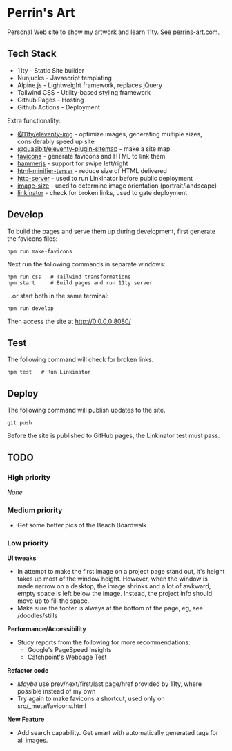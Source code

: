 # Perrin's Art

Personal Web site to show my artwork and learn 11ty.
See [perrins-art.com](https://perrins-art.com/).


## Tech Stack

- 11ty - Static Site builder
- Nunjucks - Javascript templating
- Alpine.js - Lightweight framework, replaces jQuery
- Tailwind CSS - Utility-based styling framework
- Github Pages - Hosting
- Github Actions - Deployment

Extra functionality:
- [@11ty/eleventy-img](https://www.npmjs.com/package/@11ty/eleventy-img) - optimize images, generating multiple sizes,
  considerably speed up site
- [@quasibit/eleventy-plugin-sitemap](https://www.npmjs.com/package/@quasibit/eleventy-plugin-sitemap) - make a site map
- [favicons](https://www.npmjs.com/package/favicons) - generate favicons and HTML to link them
- [hammerjs](https://www.npmjs.com/package/hammerjs) - support for swipe left/right
- [html-minifier-terser](https://www.npmjs.com/package/html-minifier-terser) - reduce size of HTML delivered
- [http-server](https://www.npmjs.com/package/http-server) - used to run Linkinator before public deployment
- [image-size](https://www.npmjs.com/package/image-size) - used to determine image orientation (portrait/landscape)
- [linkinator](https://www.npmjs.com/package/linkinator) - check for broken links, used to gate deployment


## Develop

To build the pages and serve them up during development, first generate the favicons files:

    npm run make-favicons

Next run the following commands in separate windows:

    npm run css   # Tailwind transformations
    npm start     # Build pages and run 11ty server

...or start both in the same terminal:

    npm run develop

Then access the site at http://0.0.0.0:8080/


## Test

The following command will check for broken links.

    npm test   # Run Linkinator


## Deploy

The following command will publish updates to the site.

    git push

Before the site is published to GitHub pages, the Linkinator test must pass.


## TODO

### High priority
_None_

### Medium priority
- Get some better pics of the Beach Boardwalk

### Low priority

**UI tweaks**
- In attempt to make the first image on a project page stand out, it's height takes up most of the
  window height.  However, when the window is made narrow on a desktop, the image shrinks and a lot
  of awkward, empty space is left below the image.  Instead,  the project info should move up to
  fill the space.
- Make sure the footer is always at the bottom of the page, eg, see /doodles/stills

**Performance/Accessibility**
- Study reports from the following for more recommendations:
  - Google's PageSpeed Insights
  - Catchpoint's Webpage Test

**Refactor code**
- _Maybe_ use prev/next/first/last page/href provided by 11ty, where possible instead of my own
- Try again to make favicons a shortcut, used only on src/_meta/favicons.html

**New Feature**
- Add search capability.  Get smart with automatically generated tags for all images.